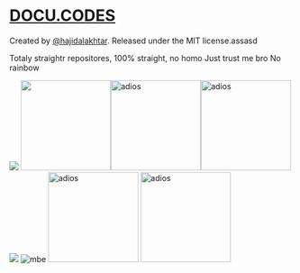 # [DOCU.CODES](https://docu.codes)

Created by [@hajidalakhtar](https://github.com/hajidalakhtar). Released under the MIT license.assasd

Totaly straightr repositores, 100% straight, no homo
Just trust me bro
No rainbow


<img src="https://media.istockphoto.com/photos/side-view-of-a-sheep-looking-at-camera-against-white-background-picture-id1069137028?k=20&m=1069137028&s=612x612&w=0&h=mQKQtTzX-LUQnG52Rj7dWpyYeRrvzxcwO2cQ367ZoEY=">
<img src="https://i.kym-cdn.com/entries/icons/original/000/020/260/nilesyy-nilez.jpg" style="height:10rem"><img src="https://i.kym-cdn.com/entries/icons/original/000/020/260/nilesyy-nilez.jpg" alt="adios" style="height:10rem"><img src="https://i.kym-cdn.com/entries/icons/original/000/020/260/nilesyy-nilez.jpg" alt="adios" style="height:10rem">
<img src="https://external-preview.redd.it/yXaIMUD7Q0FPVcvnxD3rabk9Kg82zvuJeAaXChttrus.jpg?auto=webp&s=9af927b493efac2fc2a58bd351acb7c8af3216c7">

<img src="https://media.istockphoto.com/photos/side-view-of-a-sheep-looking-at-camera-against-white-background-picture-id1069137028?k=20&m=1069137028&s=612x612&w=0&h=mQKQtTzX-LUQnG52Rj7dWpyYeRrvzxcwO2cQ367ZoEY=" alt="mbe">

<img src="https://i.kym-cdn.com/entries/icons/original/000/020/260/nilesyy-nilez.jpg" alt="adios" style="height:10rem">
<img src="https://previews.123rf.com/images/pohlevoon/pohlevoon1504/pohlevoon150400001/39303192-zhong-kui-is-a-figure-of-chinese-mythology-.jpg" alt="adios" style="height:10rem">

